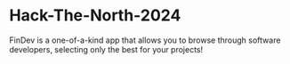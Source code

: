 # Hack-The-North-2024
FinDev is a one-of-a-kind app that allows you to browse through software developers, selecting only the best for your projects!

